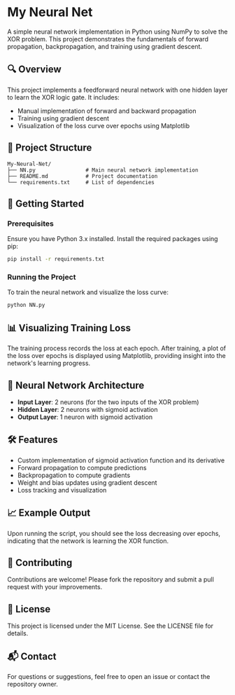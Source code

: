 # My Neural Net

A simple neural network implementation in Python using NumPy to solve the XOR problem. This project demonstrates the fundamentals of forward propagation, backpropagation, and training using gradient descent.

## 🔍 Overview

This project implements a feedforward neural network with one hidden layer to learn the XOR logic gate. It includes:

- Manual implementation of forward and backward propagation
- Training using gradient descent
- Visualization of the loss curve over epochs using Matplotlib

## 📁 Project Structure

```
My-Neural-Net/
├── NN.py                # Main neural network implementation
├── README.md            # Project documentation
└── requirements.txt     # List of dependencies
```

## 🚀 Getting Started

### Prerequisites

Ensure you have Python 3.x installed. Install the required packages using pip:

```bash
pip install -r requirements.txt
```

### Running the Project

To train the neural network and visualize the loss curve:

```bash
python NN.py
```

## 📊 Visualizing Training Loss

The training process records the loss at each epoch. After training, a plot of the loss over epochs is displayed using Matplotlib, providing insight into the network's learning progress.

## 🧠 Neural Network Architecture

- **Input Layer**: 2 neurons (for the two inputs of the XOR problem)
- **Hidden Layer**: 2 neurons with sigmoid activation
- **Output Layer**: 1 neuron with sigmoid activation

## 🛠️ Features

- Custom implementation of sigmoid activation function and its derivative
- Forward propagation to compute predictions
- Backpropagation to compute gradients
- Weight and bias updates using gradient descent
- Loss tracking and visualization

## 📈 Example Output

Upon running the script, you should see the loss decreasing over epochs, indicating that the network is learning the XOR function.

## 🤝 Contributing

Contributions are welcome! Please fork the repository and submit a pull request with your improvements.

## 📄 License

This project is licensed under the MIT License. See the LICENSE file for details.

## 📬 Contact

For questions or suggestions, feel free to open an issue or contact the repository owner.
